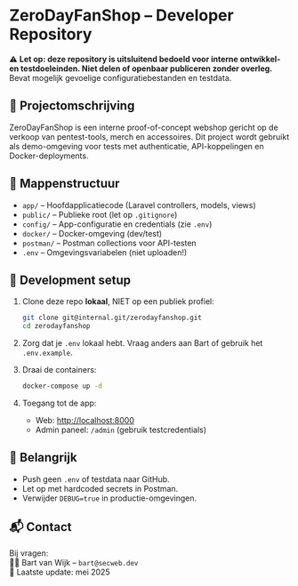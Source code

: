 # ZeroDayFanShop – Developer Repository

⚠️ **Let op: deze repository is uitsluitend bedoeld voor interne ontwikkel- en testdoeleinden. Niet delen of openbaar publiceren zonder overleg.**  
Bevat mogelijk gevoelige configuratiebestanden en testdata.

## 🔧 Projectomschrijving

ZeroDayFanShop is een interne proof-of-concept webshop gericht op de verkoop van pentest-tools, merch en accessoires. Dit project wordt gebruikt als demo-omgeving voor tests met authenticatie, API-koppelingen en Docker-deployments.

## 📁 Mappenstructuur

- `app/` – Hoofdapplicatiecode (Laravel controllers, models, views)
- `public/` – Publieke root (let op `.gitignore`)
- `config/` – App-configuratie en credentials (zie `.env`)
- `docker/` – Docker-omgeving (dev/test)
- `postman/` – Postman collections voor API-testen
- `.env` – Omgevingsvariabelen (niet uploaden!)

## 🚀 Development setup

1. Clone deze repo **lokaal**, NIET op een publiek profiel:
    ```bash
    git clone git@internal.git/zerodayfanshop.git
    cd zerodayfanshop
    ```

2. Zorg dat je `.env` lokaal hebt. Vraag anders aan Bart of gebruik het `.env.example`.

3. Draai de containers:
    ```bash
    docker-compose up -d
    ```

4. Toegang tot de app:
    - Web: [http://localhost:8000](http://localhost:8000)
    - Admin paneel: `/admin` (gebruik testcredentials)

## 🛑 Belangrijk

- Push geen `.env` of testdata naar GitHub.
- Let op met hardcoded secrets in Postman.
- Verwijder `DEBUG=true` in productie-omgevingen.

## 📬 Contact

Bij vragen:  
👨‍💻 Bart van Wijk – `bart@secweb.dev`  
📅 Laatste update: mei 2025
